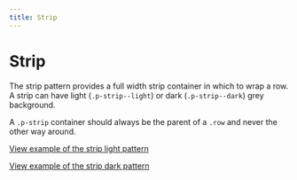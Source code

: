 ```yaml
---
title: Strip
---
```


# Strip

The strip pattern provides a full width strip container in which to wrap a row. A strip can have light (`.p-strip--light`) or dark (`.p-strip--dark`) grey background.

A `.p-strip` container should always be the parent of a `.row` and never the other way around.

<a href="https://vanilla-framework.github.io/vanilla-framework/examples/patterns/strips/strips-light/"
    class="js-example">
    View example of the strip light pattern
</a>

<a href="https://vanilla-framework.github.io/vanilla-framework/examples/patterns/strips/strips-dark/"
    class="js-example">
    View example of the strip dark pattern
</a>